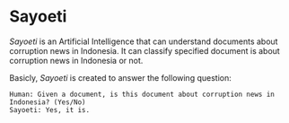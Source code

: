 # Sayoeti
*Sayoeti* is an Artificial Intelligence that can understand documents about 
corruption news in Indonesia. It can classify specified document is about
corruption news in Indonesia or not. 

Basicly, *Sayoeti* is created to answer the following question:

    Human: Given a document, is this document about corruption news in Indonesia? (Yes/No)
    Sayoeti: Yes, it is.